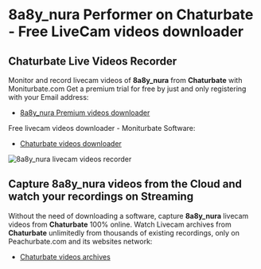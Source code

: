 # 8a8y_nura Performer on Chaturbate - Free LiveCam videos downloader

## Chaturbate Live Videos Recorder

Monitor and record livecam videos of **8a8y_nura** from **Chaturbate** with Moniturbate.com
Get a premium trial for free by just and only registering with your Email address:
* [8a8y_nura Premium videos downloader](https://moniturbate.com/request-demo-licence-key.html)

Free livecam videos downloader - Moniturbate Software:
* [Chaturbate videos downloader](https://moniturbate.com/moniturbate-download-software.html)

![8a8y_nura livecam videos recorder](https://peachurnet.com/templates/moniturbate-software.png)


## Capture 8a8y_nura videos from the Cloud and watch your recordings on Streaming

Without the need of downloading a software, capture **8a8y_nura** livecam videos from **Chaturbate** 100% online.
Watch Livecam archives from **Chaturbate** unlimitedly from thousands of existing recordings, only on Peachurbate.com and its websites network:
* [Chaturbate videos archives](https://peachurnet.com/)